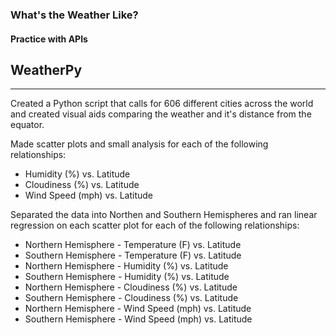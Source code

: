 ### What's the Weather Like? 
#### Practice with APIs


## WeatherPy
______________________________________________

Created a Python script that calls for 606 different cities across the world and created visual aids comparing the weather and it's distance from the equator.

Made scatter plots and small analysis for each of the following relationships: 
* Humidity (%) vs. Latitude
* Cloudiness (%) vs. Latitude
* Wind Speed (mph) vs. Latitude

Separated the data into Northen and Southern Hemispheres and ran linear regression on each scatter plot for each of the following relationships: 
* Northern Hemisphere - Temperature (F) vs. Latitude
* Southern Hemisphere - Temperature (F) vs. Latitude
* Northern Hemisphere - Humidity (%) vs. Latitude
* Southern Hemisphere - Humidity (%) vs. Latitude
* Northern Hemisphere - Cloudiness (%) vs. Latitude
* Southern Hemisphere - Cloudiness (%) vs. Latitude
* Northern Hemisphere - Wind Speed (mph) vs. Latitude
* Southern Hemisphere - Wind Speed (mph) vs. Latitude


